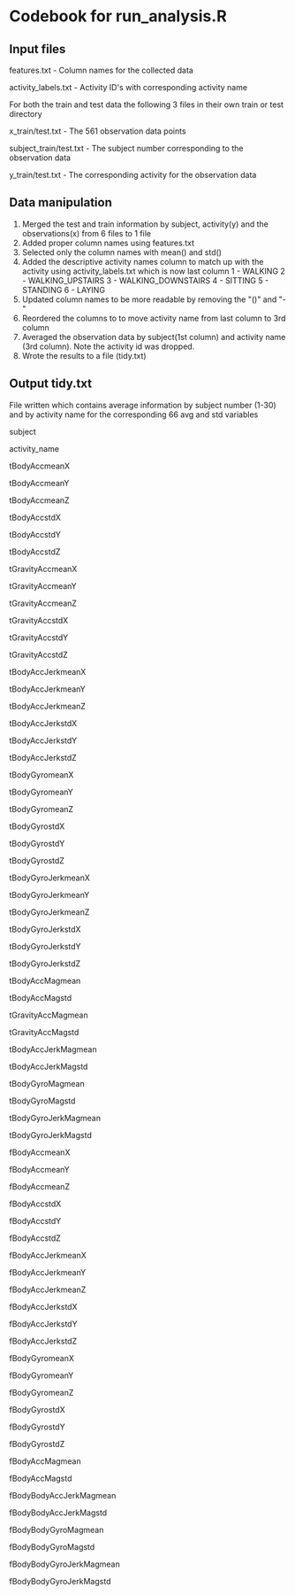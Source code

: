 # Codebook for run_analysis.R
## Input files
features.txt - Column names for the collected data

activity_labels.txt - Activity ID's with corresponding activity name

For both the train and test data the following 3 files in their own train or test directory

x_train/test.txt - The 561 observation data points

subject_train/test.txt - The subject number corresponding to the observation data

y_train/test.txt - The corresponding activity for the observation data

## Data manipulation
1. Merged the test and train information by subject, activity(y) and the observations(x) from 6 files to 1 file
2. Added proper column names using features.txt
3. Selected only the column names with mean() and std()
4. Added the descriptive activity names column to match up with the activity using activity_labels.txt which is now last column
    1 - WALKING
    2 - WALKING_UPSTAIRS
    3 - WALKING_DOWNSTAIRS
    4 - SITTING
    5 - STANDING
    6 - LAYING
5. Updated column names to be more readable by removing the "()" and "-"
6. Reordered the columns to to move activity name from last column to 3rd column
7. Averaged the observation data by subject(1st column) and activity name (3rd column). Note the activity id was dropped.
8. Wrote the results to a file (tidy.txt)

## Output tidy.txt
File written which contains average information by subject number (1-30) and by activity name for the corresponding 66 avg and std variables

subject

activity_name

tBodyAccmeanX

tBodyAccmeanY

tBodyAccmeanZ

tBodyAccstdX

tBodyAccstdY

tBodyAccstdZ

tGravityAccmeanX

tGravityAccmeanY

tGravityAccmeanZ

tGravityAccstdX

tGravityAccstdY

tGravityAccstdZ

tBodyAccJerkmeanX

tBodyAccJerkmeanY

tBodyAccJerkmeanZ

tBodyAccJerkstdX

tBodyAccJerkstdY

tBodyAccJerkstdZ

tBodyGyromeanX

tBodyGyromeanY

tBodyGyromeanZ

tBodyGyrostdX

tBodyGyrostdY

tBodyGyrostdZ

tBodyGyroJerkmeanX

tBodyGyroJerkmeanY

tBodyGyroJerkmeanZ

tBodyGyroJerkstdX

tBodyGyroJerkstdY

tBodyGyroJerkstdZ

tBodyAccMagmean

tBodyAccMagstd

tGravityAccMagmean

tGravityAccMagstd

tBodyAccJerkMagmean

tBodyAccJerkMagstd

tBodyGyroMagmean

tBodyGyroMagstd

tBodyGyroJerkMagmean

tBodyGyroJerkMagstd

fBodyAccmeanX

fBodyAccmeanY

fBodyAccmeanZ

fBodyAccstdX

fBodyAccstdY

fBodyAccstdZ

fBodyAccJerkmeanX

fBodyAccJerkmeanY

fBodyAccJerkmeanZ

fBodyAccJerkstdX

fBodyAccJerkstdY

fBodyAccJerkstdZ

fBodyGyromeanX

fBodyGyromeanY

fBodyGyromeanZ

fBodyGyrostdX

fBodyGyrostdY

fBodyGyrostdZ

fBodyAccMagmean

fBodyAccMagstd

fBodyBodyAccJerkMagmean

fBodyBodyAccJerkMagstd

fBodyBodyGyroMagmean

fBodyBodyGyroMagstd

fBodyBodyGyroJerkMagmean

fBodyBodyGyroJerkMagstd
